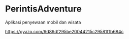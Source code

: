 # PerintisAdventure
Aplikasi penyewaan mobil dan wisata

https://gyazo.com/9d89df295be20044215c29581f1b684c
